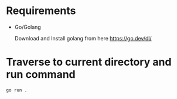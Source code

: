 # Requirements
* Go/Golang
    
    Download and Install golang from here
    https://go.dev/dl/

# Traverse to current directory and run command 
```
go run .
```